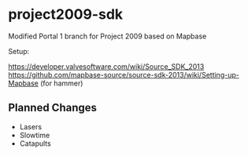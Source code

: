 # project2009-sdk
Modified Portal 1 branch for Project 2009 based on Mapbase

Setup:

https://developer.valvesoftware.com/wiki/Source_SDK_2013
https://github.com/mapbase-source/source-sdk-2013/wiki/Setting-up-Mapbase (for hammer)

## Planned Changes
- Lasers
- Slowtime
- Catapults
